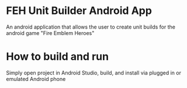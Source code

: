 # FEH Unit Builder Android App
An android application that allows the user to create unit builds for the android game "Fire Emblem Heroes"

# How to build and run
Simply open project in Android Studio, build, and install via plugged in or emulated Android phone
